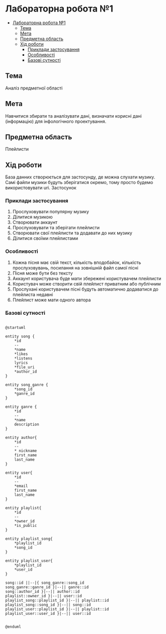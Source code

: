 # Лабораторна робота №1

- [Лабораторна робота №1](#лабораторна-робота-1)
  - [Тема](#тема)
  - [Мета](#мета)
  - [Предметна область](#предметна-область)
  - [Хід роботи](#хід-роботи)
    - [Приклади застосування](#приклади-застосування)
    - [Особливості](#особливості)
    - [Базові сутності](#базові-сутності)

## Тема

Аналіз предметної області

## Мета

Навчитися збирати та аналізувати дані, визначати корисні дані
(інформацію) для інфологічного проектування.

## Предметна область

Плейлисти

## Хід роботи

База данних створюється для застосунду, де можна слухати музику. Самі файли музики будуть зберігатися окремо, тому просто будемо використовувати uri. Застосунок 

### Приклади застосування

1. Прослуховувати популярну музику
2. Ділитися музикою
3. Створювати аккаунт
4. Прослуховувати та зберігати плейлисти
5. Створювати свої плейлисти та додавати до них музику
6. Ділитися своїми плейлистами

### Особливості

1. Кожна пісня має свій текст, кількість вподобайок, кількість прослуховувань, посилання на зовнішній файл самої пісні
2. Пісня може бути без тексту
3. Аккаунт користувача буде мати збережені користувачем плейлисти
4. Користувач може створити свій плейлист приватним або публічним
5. Прослухані користувачем пісні будуть автоматично додаватися до плейлиста недавні
6. Плейлист може мати одного автора

### Базові сутності

```plantuml

@startuml

entity song {
    *id
    --
    *name
    *likes
    *listens
    lyrics
    *file_uri
    *author_id
}

entity song_ganre {
    *song_id
    *ganre_id
}

entity ganre {
    *id
    --
    *name
    description
}

entity author{
    *id
    --
    * nickname
    first_name
    last_name
}

entity user{
    *id
    --
    *email
    first_name
    last_name
}

entity playlist{
    *id
    --
    *owner_id
    *is_public
}

entity playlist_song{
    *playlist_id
    *song_id
}

entity playlist_user{
    *playlist_id
    *user_id
}

song::id ||--|{ song_ganre::song_id
song_ganre::ganre_id }|--|| ganre::id
song::author_id }|--|| author::id
playlist::owner_id }|--|| user::id
playlist_song::playlist_id }|--|| playlist::id
playlist_song::song_id }|--|| song::id
playlist_user::playlist_id }|--|| playlist::id
playlist_user::user_id }|--|| user::id


@enduml
```
